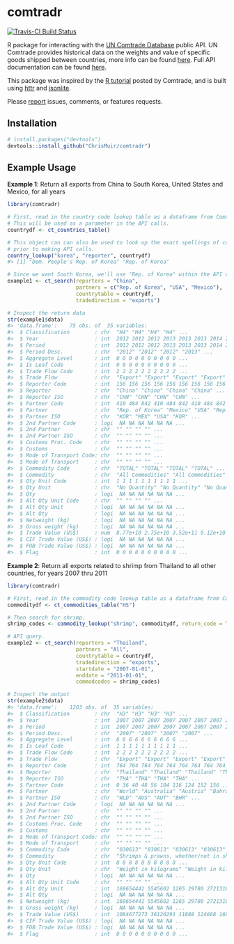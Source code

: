 
<!-- README.md is generated from README.Rmd. Please edit that file -->
comtradr
========

[![Travis-CI Build Status](https://travis-ci.org/ChrisMuir/comtradr.svg?branch=master)](https://travis-ci.org/ChrisMuir/comtradr)

R package for interacting with the [UN Comtrade Database](https://comtrade.un.org/data/) public API. UN Comtrade provides historical data on the weights and value of specific goods shipped between countries, more info can be found [here](https://comtrade.un.org/). Full API documentation can be found [here](https://comtrade.un.org/data/doc/api/).

This package was inspired by the [R tutorial](https://comtrade.un.org/data/Doc/api/ex/r) posted by Comtrade, and is built using [httr](https://CRAN.R-project.org/package=httr) and [jsonlite](https://CRAN.R-project.org/package=jsonlite).

Please [report](https://github.com/ChrisMuir/comtradr/issues) issues, comments, or features requests.

Installation
------------

``` r
# install.packages("devtools")
devtools::install_github("ChrisMuir/comtradr")
```

Example Usage
-------------

**Example 1**: Return all exports from China to South Korea, United States and Mexico, for all years

``` r
library(comtradr)

# First, read in the country code lookup table as a dataframe from Comtrade.
# This will be used as a parameter in the API calls.
countrydf <- ct_countries_table()

# This object can can also be used to look up the exact spellings of countries
# prior to making API calls.
country_lookup("korea", "reporter", countrydf)
#> [1] "Dem. People's Rep. of Korea" "Rep. of Korea"

# Since we want South Korea, we'll use "Rep. of Korea" within the API query.
example1 <- ct_search(reporters = "China",
                      partners = c("Rep. of Korea", "USA", "Mexico"),
                      countrytable = countrydf,
                      tradedirection = "exports")

# Inspect the return data
str(example1$data)
#> 'data.frame':    75 obs. of  35 variables:
#>  $ Classification        : chr  "H4" "H4" "H4" "H4" ...
#>  $ Year                  : int  2012 2012 2012 2013 2013 2013 2014 2014 2014 2015 ...
#>  $ Period                : int  2012 2012 2012 2013 2013 2013 2014 2014 2014 2015 ...
#>  $ Period Desc.          : chr  "2012" "2012" "2012" "2013" ...
#>  $ Aggregate Level       : int  0 0 0 0 0 0 0 0 0 0 ...
#>  $ Is Leaf Code          : int  0 0 0 0 0 0 0 0 0 0 ...
#>  $ Trade Flow Code       : int  2 2 2 2 2 2 2 2 2 2 ...
#>  $ Trade Flow            : chr  "Export" "Export" "Export" "Export" ...
#>  $ Reporter Code         : int  156 156 156 156 156 156 156 156 156 156 ...
#>  $ Reporter              : chr  "China" "China" "China" "China" ...
#>  $ Reporter ISO          : chr  "CHN" "CHN" "CHN" "CHN" ...
#>  $ Partner Code          : int  410 484 842 410 484 842 410 484 842 410 ...
#>  $ Partner               : chr  "Rep. of Korea" "Mexico" "USA" "Rep. of Korea" ...
#>  $ Partner ISO           : chr  "KOR" "MEX" "USA" "KOR" ...
#>  $ 2nd Partner Code      : logi  NA NA NA NA NA NA ...
#>  $ 2nd Partner           : chr  "" "" "" "" ...
#>  $ 2nd Partner ISO       : chr  "" "" "" "" ...
#>  $ Customs Proc. Code    : chr  "" "" "" "" ...
#>  $ Customs               : chr  "" "" "" "" ...
#>  $ Mode of Transport Code: chr  "" "" "" "" ...
#>  $ Mode of Transport     : chr  "" "" "" "" ...
#>  $ Commodity Code        : chr  "TOTAL" "TOTAL" "TOTAL" "TOTAL" ...
#>  $ Commodity             : chr  "All Commodities" "All Commodities" "All Commodities" "All Commodities" ...
#>  $ Qty Unit Code         : int  1 1 1 1 1 1 1 1 1 1 ...
#>  $ Qty Unit              : chr  "No Quantity" "No Quantity" "No Quantity" "No Quantity" ...
#>  $ Qty                   : logi  NA NA NA NA NA NA ...
#>  $ Alt Qty Unit Code     : chr  "" "" "" "" ...
#>  $ Alt Qty Unit          : logi  NA NA NA NA NA NA ...
#>  $ Alt Qty               : logi  NA NA NA NA NA NA ...
#>  $ Netweight (kg)        : logi  NA NA NA NA NA NA ...
#>  $ Gross weight (kg)     : logi  NA NA NA NA NA NA ...
#>  $ Trade Value (US$)     : num  8.77e+10 2.75e+10 3.52e+11 9.12e+10 2.90e+10 ...
#>  $ CIF Trade Value (US$) : logi  NA NA NA NA NA NA ...
#>  $ FOB Trade Value (US$) : logi  NA NA NA NA NA NA ...
#>  $ Flag                  : int  0 0 0 0 0 0 0 0 0 0 ...
```

**Example 2**: Return all exports related to shrimp from Thailand to all other countries, for years 2007 thru 2011

``` r
library(comtradr)

# First, read in the commodity code lookup table as a dataframe from Comtrade.
commoditydf <- ct_commodities_table("HS")

# Then search for shrimp.
shrimp_codes <- commodity_lookup("shrimp", commoditydf, return_code = TRUE, return_char = TRUE)

# API query.
example2 <- ct_search(reporters = "Thailand",
                      partners = "All",
                      countrytable = countrydf,
                      tradedirection = "exports",
                      startdate = "2007-01-01",
                      enddate = "2011-01-01",
                      commodcodes = shrimp_codes)

# Inspect the output
str(example2$data)
#> 'data.frame':    1203 obs. of  35 variables:
#>  $ Classification        : chr  "H3" "H3" "H3" "H3" ...
#>  $ Year                  : int  2007 2007 2007 2007 2007 2007 2007 2007 2007 2007 ...
#>  $ Period                : int  2007 2007 2007 2007 2007 2007 2007 2007 2007 2007 ...
#>  $ Period Desc.          : chr  "2007" "2007" "2007" "2007" ...
#>  $ Aggregate Level       : int  6 6 6 6 6 6 6 6 6 6 ...
#>  $ Is Leaf Code          : int  1 1 1 1 1 1 1 1 1 1 ...
#>  $ Trade Flow Code       : int  2 2 2 2 2 2 2 2 2 2 ...
#>  $ Trade Flow            : chr  "Export" "Export" "Export" "Export" ...
#>  $ Reporter Code         : int  764 764 764 764 764 764 764 764 764 764 ...
#>  $ Reporter              : chr  "Thailand" "Thailand" "Thailand" "Thailand" ...
#>  $ Reporter ISO          : chr  "THA" "THA" "THA" "THA" ...
#>  $ Partner Code          : int  0 36 40 48 56 104 116 124 152 156 ...
#>  $ Partner               : chr  "World" "Australia" "Austria" "Bahrain" ...
#>  $ Partner ISO           : chr  "WLD" "AUS" "AUT" "BHR" ...
#>  $ 2nd Partner Code      : logi  NA NA NA NA NA NA ...
#>  $ 2nd Partner           : chr  "" "" "" "" ...
#>  $ 2nd Partner ISO       : chr  "" "" "" "" ...
#>  $ Customs Proc. Code    : chr  "" "" "" "" ...
#>  $ Customs               : chr  "" "" "" "" ...
#>  $ Mode of Transport Code: chr  "" "" "" "" ...
#>  $ Mode of Transport     : chr  "" "" "" "" ...
#>  $ Commodity Code        : chr  "030613" "030613" "030613" "030613" ...
#>  $ Commodity             : chr  "Shrimps & prawns, whether/not in shell, frozen" "Shrimps & prawns, whether/not in shell, frozen" "Shrimps & prawns, whether/not in shell, frozen" "Shrimps & prawns, whether/not in shell, frozen" ...
#>  $ Qty Unit Code         : int  8 8 8 8 8 8 8 8 8 8 ...
#>  $ Qty Unit              : chr  "Weight in kilograms" "Weight in kilograms" "Weight in kilograms" "Weight in kilograms" ...
#>  $ Qty                   : logi  NA NA NA NA NA NA ...
#>  $ Alt Qty Unit Code     : chr  "" "" "" "" ...
#>  $ Alt Qty Unit          : int  169654441 5545602 1265 29780 2721318 750 8510 13088545 4930 3410678 ...
#>  $ Alt Qty               : logi  NA NA NA NA NA NA ...
#>  $ Netweight (kg)        : int  169654441 5545602 1265 29780 2721318 750 8510 13088545 4930 3410678 ...
#>  $ Gross weight (kg)     : logi  NA NA NA NA NA NA ...
#>  $ Trade Value (US$)     : int  1084677273 36120291 11888 124668 16061545 4521 74842 77292118 64218 18400152 ...
#>  $ CIF Trade Value (US$) : logi  NA NA NA NA NA NA ...
#>  $ FOB Trade Value (US$) : logi  NA NA NA NA NA NA ...
#>  $ Flag                  : int  0 0 0 0 0 0 0 0 0 0 ...
```
